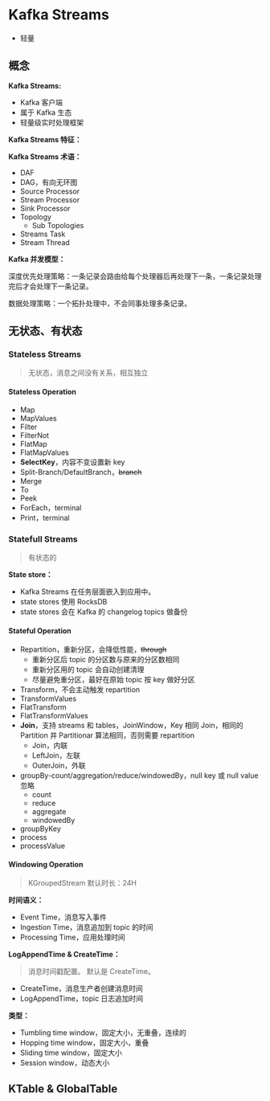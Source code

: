 # Kafka Streams

- 轻量

## 概念

**Kafka Streams:**

- Kafka 客户端
- 属于 Kafka 生态
- 轻量级实时处理框架

**Kafka Streams 特征：**

**Kafka Streams 术语：**

- DAF
- DAG，有向无环图
- Source Processor
- Stream Processor
- Sink Processor
- Topology
  - Sub Topologies
- Streams Task
- Stream Thread

**Kafka 并发模型：**

深度优先处理策略：一条记录会路由给每个处理器后再处理下一条，一条记录处理完后才会处理下一条记录。

数据处理策略：一个拓扑处理中，不会同事处理多条记录。

## 无状态、有状态

### Stateless Streams

> 无状态，消息之间没有关系，相互独立

#### Stateless Operation

- Map
- MapValues
- Filter
- FilterNot
- FlatMap
- FlatMapValues
- **SelectKey**，内容不变设置新 key
- Split-Branch/DefaultBranch，~~branch~~
- Merge
- To
- Peek
- ForEach，terminal
- Print，terminal

### Statefull Streams

> 有状态的

**State store：**

- Kafka Streams 在任务层面嵌入到应用中。
- state stores 使用 RocksDB
- state stores 会在 Kafka 的 changelog topics 做备份

#### Stateful Operation

- Repartition，重新分区，会降低性能，~~through~~
  - 重新分区后 topic 的分区数与原来的分区数相同
  - 重新分区用的 topic 会自动创建清理
  - 尽量避免重分区，最好在原始 topic 按 key 做好分区
- Transform，不会主动触发 repartition
- TransformValues
- FlatTransform
- FlatTransformValues
- **Join**，支持 streams 和 tables，JoinWindow，Key 相同 Join，相同的 Partition 并 Partitionar 算法相同，否则需要 repartition
  - Join，内联
  - LeftJoin，左联
  - OuterJoin，外联
- groupBy-count/aggregation/reduce/windowedBy，null key 或 null value 忽略
  - count
  - reduce
  - aggregate
  - windowedBy
- groupByKey
- process
- processValue

#### Windowing Operation

> KGroupedStream
> 默认时长：24H

**时间语义：**

- Event Time，消息写入事件
- Ingestion Time，消息追加到 topic 的时间
- Processing Time，应用处理时间

**LogAppendTime & CreateTime：**

> 消息时间戳配置。
> 默认是 CreateTime。

- CreateTime，消息生产者创建消息时间
- LogAppendTime，topic 日志追加时间

**类型：**

- Tumbling time window，固定大小，无重叠，连续的
- Hopping time window，固定大小，重叠
- Sliding time window，固定大小
- Session window，动态大小

## KTable & GlobalTable
